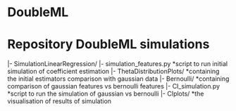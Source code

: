 # DoubleML

# Repository DoubleML simulations

|- SimulationLinearRegression/
   |- simulation_features.py         *script to run initial simulation of coefficient estimation
   |- ThetaDistributionPlots/        *containing the initial estimators comparison with gaussian data
   |- Bernoulli/                     *containing comparison of gaussian features vs bernoulli features
          |- CI_simulation.py        *script to run the simulation of gaussian vs bernoulli
          |- CIplots/                *the visualisation of results of simulation
